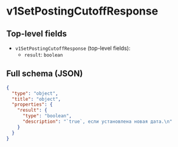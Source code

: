 # v1SetPostingCutoffResponse

## Top-level fields
- `v1SetPostingCutoffResponse` (top-level fields):
  - `result`: `boolean`

## Full schema (JSON)
```json
{
  "type": "object",
  "title": "object",
  "properties": {
    "result": {
      "type": "boolean",
      "description": "`true`, если установлена новая дата.\n"
    }
  }
}
```
